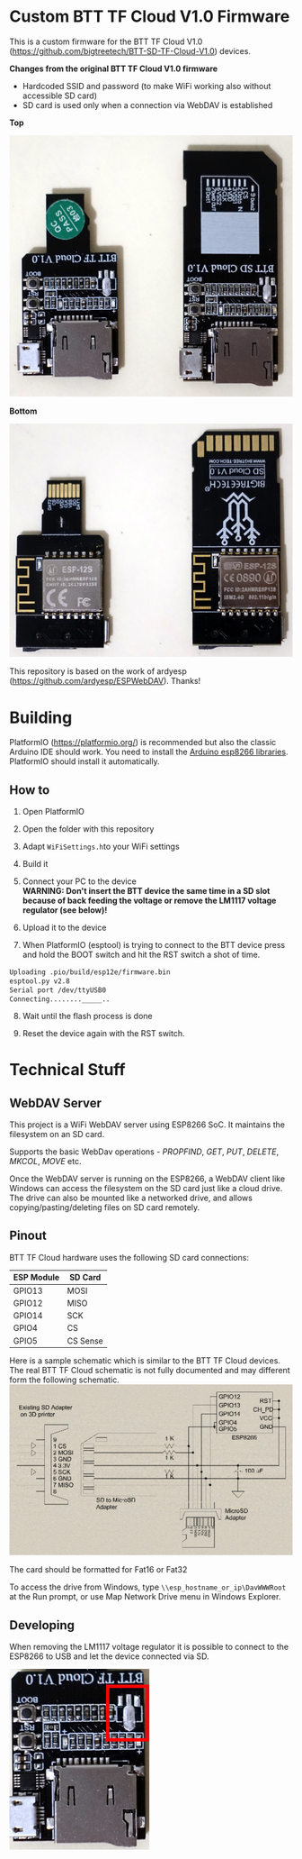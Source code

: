# Custom BTT TF Cloud V1.0 Firmware
This is a custom firmware for the BTT TF Cloud V1.0 (https://github.com/bigtreetech/BTT-SD-TF-Cloud-V1.0) devices.

**Changes from the original BTT TF Cloud V1.0 firmware**

* Hardcoded SSID and password (to make WiFi working also without accessible SD card)
* SD card is used only when a connection via WebDAV is established

**Top**

![Example Schematic](pics/BTT_TF_Cloud_Top.jpg)

**Bottom**

![Example Schematic](pics/BTT_TF_Cloud_Bottom.jpg)

This repository is based on the work of ardyesp (https://github.com/ardyesp/ESPWebDAV). Thanks! 


# Building
PlatformIO (https://platformio.org/) is recommended but also the classic Arduino IDE should work. You need to install the [Arduino esp8266 libraries](https://github.com/esp8266/Arduino). PlatformIO should install it automatically.

## How to
1. Open PlatformIO

2. Open the folder with this repository

3. Adapt `WiFiSettings.h`to your WiFi settings

4. Build it

5. Connect your PC to the device  
**WARNING: Don't insert the BTT device the same time in a SD slot because of back feeding the voltage or remove the LM1117 voltage regulator (see below)!**

6. Upload it to the device
7. When PlatformIO (esptool) is trying to connect to the BTT device press and hold the BOOT switch and hit the RST switch a shot of time.

```
Uploading .pio/build/esp12e/firmware.bin
esptool.py v2.8
Serial port /dev/ttyUSB0
Connecting........_____..
```

8. Wait until the flash process is done

9. Reset the device again with the RST switch.

# Technical Stuff

## WebDAV Server 
This project is a WiFi WebDAV server using ESP8266 SoC. It maintains the filesystem on an SD card.

Supports the basic WebDav operations - *PROPFIND*, *GET*, *PUT*, *DELETE*, *MKCOL*, *MOVE* etc.

Once the WebDAV server is running on the ESP8266, a WebDAV client like Windows can access the filesystem on the SD card just like a cloud drive. The drive can also be mounted like a networked drive, and allows copying/pasting/deleting files on SD card remotely.


## Pinout

BTT TF Cloud hardware uses the following SD card connections:

ESP Module|SD Card
---|---
GPIO13|MOSI   
GPIO12|MISO   
GPIO14|SCK    
GPIO4|CS   
GPIO5|CS Sense

Here is a sample schematic which is similar to the BTT TF Cloud devices. The real BTT TF Cloud schematic is not fully documented and may different form the following schematic.
![Example Schematic](pics/PrinterHookup2.jpg)

The card should be formatted for Fat16 or Fat32

To access the drive from Windows, type ```\\esp_hostname_or_ip\DavWWWRoot``` at the Run prompt, or use Map Network Drive menu in Windows Explorer.


## Developing
When removing the LM1117 voltage regulator it is possible to connect to the ESP8266 to USB and let the device connected via SD. 

![Example Schematic](pics/BTT_TF_Cloud_Removed_LM1117.jpg)
